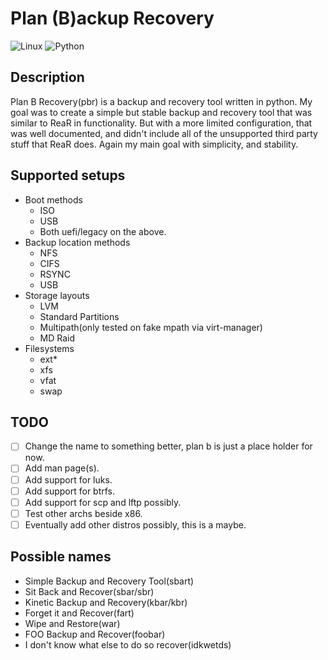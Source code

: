 # Plan (B)ackup Recovery

![Linux](https://img.shields.io/badge/-Linux-grey?logo=linux)
![Python](https://img.shields.io/badge/Python-v3.6%5E-orange?logo=python)

## Description
Plan B Recovery(pbr) is a backup and recovery tool written in python. My goal was to create a simple but stable backup
and recovery tool that was similar to ReaR in functionality. But with a more limited configuration, that was well
documented, and didn't include all of the unsupported third party stuff that ReaR does. Again my main goal with
simplicity, and stability.

## Supported setups

- Boot methods
  - ISO
  - USB
  - Both uefi/legacy on the above.
- Backup location methods
  - NFS
  - CIFS
  - RSYNC
  - USB
- Storage layouts
  - LVM
  - Standard Partitions
  - Multipath(only tested on fake mpath via virt-manager)
  - MD Raid
- Filesystems
  - ext*
  - xfs
  - vfat
  - swap

## TODO

- [ ] Change the name to something better, plan b is just a place holder for now.
- [ ] Add man page(s).
- [ ] Add support for luks.
- [ ] Add support for btrfs.
- [ ] Add support for scp and lftp possibly.
- [ ] Test other archs beside x86.
- [ ] Eventually add other distros possibly, this is a maybe.

## Possible names

- Simple Backup and Recovery Tool(sbart)
- Sit Back and Recover(sbar/sbr)
- Kinetic Backup and Recovery(kbar/kbr)
- Forget it and Recover(fart)
- Wipe and Restore(war)
- FOO Backup and Recover(foobar)
- I don't know what else to do so recover(idkwetds)
